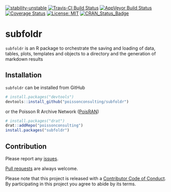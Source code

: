 
<!-- README.md is generated from README.Rmd. Please edit that file -->
[![stability-unstable](https://img.shields.io/badge/stability-unstable-yellow.svg)](https://github.com/joethorley/stability-badges#unstable) [![Travis-CI Build Status](https://travis-ci.org/poissonconsulting/subfoldr.svg?branch=master)](https://travis-ci.org/poissonconsulting/subfoldr) [![AppVeyor Build Status](https://ci.appveyor.com/api/projects/status/github/poissonconsulting/subfoldr?branch=master&svg=true)](https://ci.appveyor.com/project/poissonconsulting/subfoldr) [![Coverage Status](https://img.shields.io/codecov/c/github/poissonconsulting/subfoldr/master.svg)](https://codecov.io/github/poissonconsulting/subfoldr?branch=master) [![License: MIT](https://img.shields.io/badge/License-MIT-green.svg)](https://opensource.org/licenses/MIT) [![CRAN\_Status\_Badge](http://www.r-pkg.org/badges/version/subfoldr)](https://cran.r-project.org/package=subfoldr)

subfoldr
========

`subfoldr` is an R package to orchestrate the saving and loading of data, tables, plots, templates and objects to a directory and the generation of markdown results

Installation
------------

`subfoldr` can be installed from GitHub

``` r
# install.packages("devtools")
devtools::install_github("poissonconsulting/subfoldr")
```

or the Poisson R Archive Network ([PoisRAN](https://github.com/poissonconsulting/drat))

``` r
# install.packages("drat")
drat::addRepo("poissonconsulting")
install.packages("subfoldr")
```

Contribution
------------

Please report any [issues](https://github.com/poissonconsulting/subfoldr/issues).

[Pull requests](https://github.com/poissonconsulting/subfoldr/pulls) are always welcome.

Please note that this project is released with a [Contributor Code of Conduct](https://github.com/poissonconsulting/subfoldr/blob/master/CONDUCT.md). By participating in this project you agree to abide by its terms.
